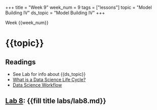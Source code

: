 +++
title = "Week 9"
week_num = 9
tags = ["lessons"]
topic = "Model Building IV"
ds_topic = "Model Building IV"
+++

Week {{week_num}}
# {{topic}}

## Readings
- See Lab for info about {{ds_topic}}
- [What is a Data Science Life Cycle?](https://www.datascience-pm.com/data-science-life-cycle/)
- [Data Science Workflow](https://www.datascience-pm.com/data-science-workflow/)

## [Lab 8](../../labs/lab8/): {{fill title labs/lab8.md}}
